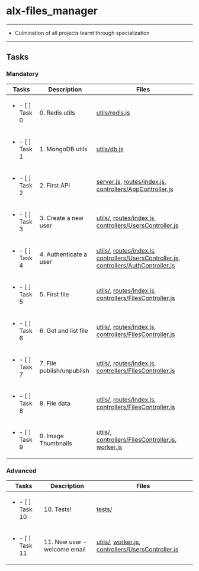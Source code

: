 # alx-files_manager

---

* Culmination of all projects learnt through specialization

---

## Tasks

### Mandatory

| Tasks | Description | Files |
| ----- | ----- | ----- |
| <ul><li> - [ ] Task 0 </li></ul> | 0. Redis utils | [utils/redis.js](utils/redis.js) |
| <ul><li> - [ ] Task 1 </li></ul> | 1. MongoDB utils | [utils/db.js](utils/db.js) |
| <ul><li> - [ ] Task 2 </li></ul> | 2. First API | [server.js](server.js), [routes/index.js](routes/index.js), [controllers/AppController.js](controllers/AppController.js) |
| <ul><li> - [ ] Task 3 </li></ul> | 3. Create a new user | [utils/](utils/), [routes/index.js](routes/index.js), [controllers/UsersController.js](controllers/UsersController.js) |
| <ul><li> - [ ] Task 4 </li></ul> | 4. Authenticate a user | [utils/](utils/), [routes/index.js](routes/index.js), [controllers/UsersController.js](controllers/UsersController.js), [controllers/AuthController.js](controllers/AuthController.js) |
| <ul><li> - [ ] Task 5 </li></ul> | 5. First file | [utils/](utils/), [routes/index.js](routes/index.js), [controllers/FilesController.js](controllers/FilesController.js) |
| <ul><li> - [ ] Task 6 </li></ul> | 6. Get and list file | [utils/](utils/), [routes/index.js](routes/index.js), [controllers/FilesController.js](controllers/FilesController.js) |
| <ul><li> - [ ] Task 7 </li></ul> | 7. File publish/unpublish | [utils/](utils/), [routes/index.js](routes/index.js), [controllers/FilesController.js](controllers/FilesController.js) |
| <ul><li> - [ ] Task 8 </li></ul> | 8. File data | [utils/](utils/), [routes/index.js](routes/index.js), [controllers/FilesController.js](controllers/FilesController.js) |
| <ul><li> - [ ] Task 9 </li></ul> | 9. Image Thumbnails | [utils/](utils/), [controllers/FilesController.js](controllers/FilesController.js), [worker.js](worker.js) |

### Advanced

| Tasks | Description | Files |
| ----- | ----- | ----- |
| <ul><li> - [ ] Task 10 </li></ul> | 10. Tests! | [tests/](tests/) |
| <ul><li> - [ ] Task 11 </li></ul> | 11. New user - welcome email | [utils/](utils/), [worker.js](worker.js), [controllers/UsersController.js](controllers/UsersController.js) |
